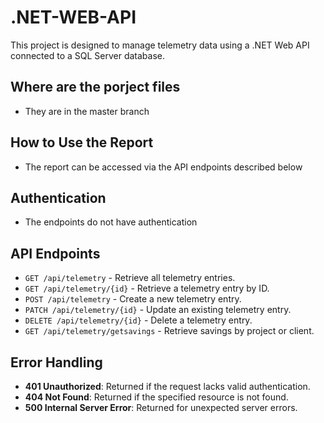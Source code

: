 # .NET-WEB-API
This project is designed to manage telemetry data using a .NET Web API connected to a SQL Server database.

## Where are the porject files
- They are in the master branch

## How to Use the Report
- The report can be accessed via the API endpoints described below

## Authentication

- The endpoints do not have authentication

## API Endpoints
- `GET /api/telemetry` - Retrieve all telemetry entries.
- `GET /api/telemetry/{id}` - Retrieve a telemetry entry by ID.
- `POST /api/telemetry` - Create a new telemetry entry.
- `PATCH /api/telemetry/{id}` - Update an existing telemetry entry.
- `DELETE /api/telemetry/{id}` - Delete a telemetry entry.
- `GET /api/telemetry/getsavings` - Retrieve savings by project or client.

## Error Handling

- **401 Unauthorized**: Returned if the request lacks valid authentication.
- **404 Not Found**: Returned if the specified resource is not found.
- **500 Internal Server Error**: Returned for unexpected server errors.

